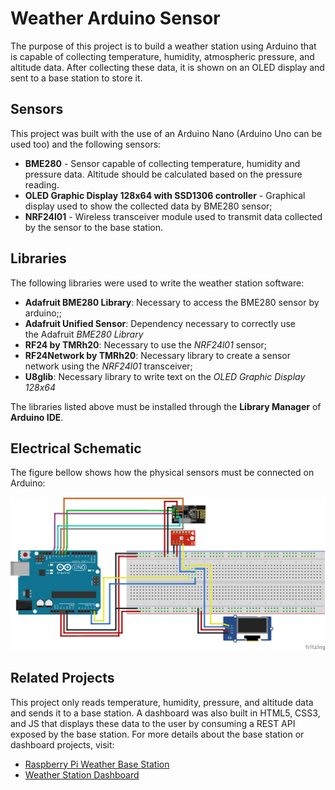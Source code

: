 # Weather Arduino Sensor

The purpose of this project is to build a weather station using Arduino that is capable of collecting temperature, humidity, atmospheric pressure, and altitude data. After collecting these data, it is shown on an OLED display and sent to a base station to store it.

## Sensors
This project was built with the use of an Arduino Nano (Arduino Uno can be used too) and the following sensors:

* **BME280** - Sensor capable of collecting temperature, humidity and pressure data. Altitude should be calculated based on the pressure reading.
* **OLED Graphic Display 128x64 with SSD1306 controller** - Graphical display used to show the collected data by BME280 sensor;
* **NRF24l01** - Wireless transceiver module used to transmit data collected by the sensor to the base station.

## Libraries
The following libraries were used to write the weather station software:

* **Adafruit BME280 Library**: Necessary to access the BME280 sensor by arduino;;
* **Adafruit Unified Sensor**: Dependency necessary to correctly use the Adafruit *BME280 Library*
* **RF24 by TMRh20**: Necessary to use the *NRF24l01* sensor;
* **RF24Network by TMRh20**: Necessary library to create a sensor network using the *NRF24l01* transceiver;
* **U8glib**: Necessary library to write text on the *OLED Graphic Display 128x64*

The libraries listed above must be installed through the **Library Manager** of **Arduino IDE**.

## Electrical Schematic
The figure bellow shows how the physical sensors must be connected on Arduino:

![Image of Arduino Eletronic Schematic](hackaton-arduino.png)

## Related Projects
This project only reads temperature, humidity, pressure, and altitude data and sends it to a base station. A dashboard was also built in HTML5, CSS3, and JS that displays these data to the user by consuming a REST API exposed by the base station. For more details about the base station or dashboard projects, visit:

* [Raspberry Pi Weather Base Station](https://github.com/profbrunolopes/weather-base-station)
* [Weather Station Dashboard](https://github.com/profbrunolopes/weather-dashboard)
